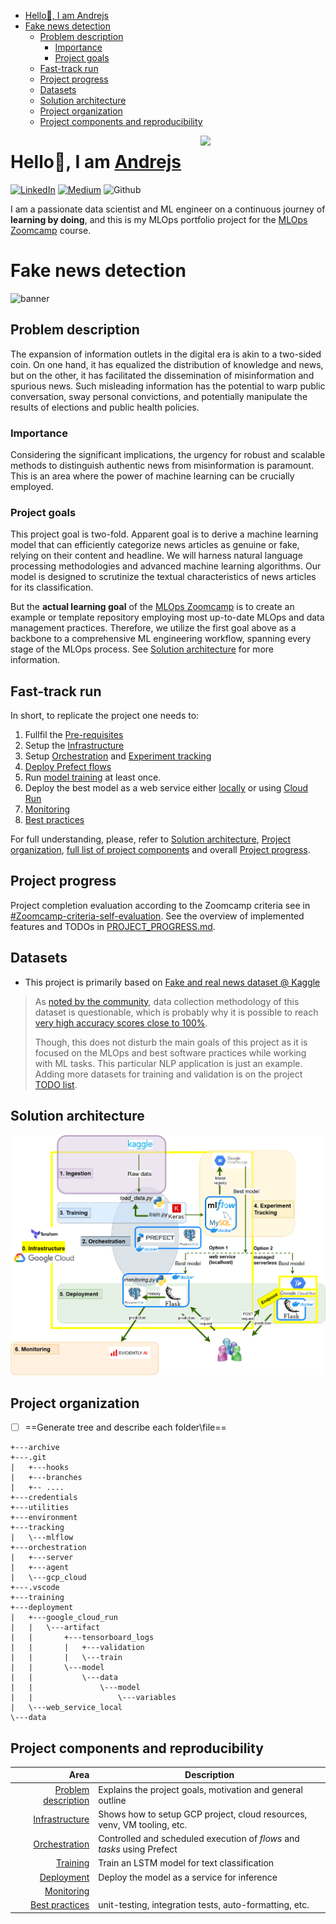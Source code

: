 
<!-- vscode-markdown-toc -->
- [Hello👋, I am Andrejs](#hello-i-am-andrejs)
- [Fake news detection](#fake-news-detection)
  - [Problem description](#problem-description)
    - [Importance](#importance)
    - [Project goals](#project-goals)
  - [Fast-track run](#fast-track-run)
  - [Project progress](#project-progress)
  - [Datasets](#datasets)
  - [Solution architecture](#solution-architecture)
  - [Project organization](#project-organization)
  - [Project components and reproducibility](#project-components-and-reproducibility)

<!-- vscode-markdown-toc-config
	numbering=false
	autoSave=true
	/vscode-markdown-toc-config -->
<!-- /vscode-markdown-toc -->

<!-- <div markdown=1> -->

[<img align="right" src="https://fluentnumbers.github.io//assets/images/profile.png" width="200"/>](https://fluentnumbers.github.io/)

<!-- [<img align="right" src="https://img.shields.io/badge/linkedin-%230077B5.svg?style=for-the-badge&logo=linkedin&logoColor=white" width="120"/>](https://www.linkedin.com/in/fedjajevs/) -->
<!-- [<img style="float: right;" src="https://img.shields.io/badge/Medium-12100E?style=for-the-badge&logo=medium&logoColor=white" width="120"/>](https://medium.com/@fluentnumbers) -->

<!-- </div> -->

# Hello👋, I am [Andrejs](https://fluentnumbers.github.io/)
[![LinkedIn](https://img.shields.io/badge/linkedin-%230077B5.svg?style=for-the-badge&logo=linkedin&logoColor=white)](https://www.linkedin.com/in/fedjajevs/) [![Medium](https://img.shields.io/badge/Medium-12100E?style=for-the-badge&logo=medium&logoColor=white)](https://medium.com/@fluentnumbers) ![Github](https://img.shields.io/badge/GitHub-100000?style=for-the-badge&logo=github&logoColor=white)

I am a passionate data scientist and ML engineer on a continuous journey of **learning by doing**, and this is my MLOps portfolio project for the [MLOps Zoomcamp](https://github.com/DataTalksClub/mlops-zoomcamp/tree/main) course.


# Fake news detection
![banner](https://edsurge.imgix.net/uploads/post/image/12950/shutterstock_1048634249-1577047999.jpg?auto=compress%2Cformat&crop=true&h=486&w=1200)

## <a name='Problemdescription'></a>Problem description
The expansion of information outlets in the digital era is akin to a two-sided coin. On one hand, it has equalized the distribution of knowledge and news, but on the other, it has facilitated the dissemination of misinformation and spurious news. Such misleading information has the potential to warp public conversation, sway personal convictions, and potentially manipulate the results of elections and public health policies.

### <a name='Importance'></a>Importance
Considering the significant implications, the urgency for robust and scalable methods to distinguish authentic news from misinformation is paramount. This is an area where the power of machine learning can be crucially employed.

### <a name='Projectgoals'></a>Project goals
This project goal is two-fold.
Apparent goal is to derive a machine learning model that can efficiently categorize news articles as genuine or fake, relying on their content and headline. We will harness natural language processing methodologies and advanced machine learning algorithms. Our model is designed to scrutinize the textual characteristics of news articles for its classification.

But the **actual learning goal** of the [MLOps Zoomcamp](https://github.com/DataTalksClub/mlops-zoomcamp/tree/main) is to create an example or template repository employing most up-to-date MLOps and data management practices. Therefore, we utilize the first goal above as a backbone to a comprehensive ML engineering workflow, spanning every stage of the MLOps process.
See [Solution architecture](#solution-architecture) for more information.

## Fast-track run
In short, to replicate the project one needs to:
1. Fullfil the [Pre-requisites](./PREREQUISITES.md)
2. Setup the [Infrastructure](./infrastructure/README.md)
3. Setup [Orchestration](./orchestration/README.md) and [Experiment tracking](./tracking/README.md)
4. [Deploy Prefect flows](./orchestration/README.md#deployment)
5. Run [model training](./training/README.md) at least once.
6. Deploy the best model as a web service either [locally](./deployment/README.md#local-webservice) or using [Cloud Run](./deployment/README.md#serverless-cloud-solution)
7. [Monitoring](./monitoring/README.MD)
8. [Best practices](./best%20practices/README.md)

For full understanding, please, refer to [Solution architecture](#solution-architecture), [Project organization](#project-organization), [full list of project components](#project-components-and-reproducibility) and overall [Project progress](./PROJECT_PROGRESS.md).

## <a name='Projectprogress'></a>Project progress
Project completion evaluation according to the Zoomcamp criteria see in [#Zoomcamp-criteria-self-evaluation](./PROJECT_PROGRESS.md#zoomcamp-criteria-self-evaluation).
See the overview of implemented features and TODOs in [PROJECT_PROGRESS.md](./PROJECT_PROGRESS.md#project-progress).


## <a name='Datasets'></a>Datasets
- This project is primarily based on [Fake and real news dataset @ Kaggle](https://www.kaggle.com/datasets/clmentbisaillon/fake-and-real-news-dataset)
> As [noted by the community](https://www.kaggle.com/datasets/clmentbisaillon/fake-and-real-news-dataset/discussion/167815), data collection methodology of this dataset is questionable, which is probably why it is possible to reach [very high accuracy scores close to 100%](https://www.kaggle.com/code/madz2000/nlp-using-glove-embeddings-99-87-accuracy).
>
> Though, this does not disturb the main goals of this project as it is focused on the MLOps and best software practices while working with ML tasks.
> This particular NLP application is just an example.
> Adding more datasets for training and validation is on the project [TODO list](./PROJECT_PROGRESS.md#data).






## <a name='Solutionarchitecture'></a>Solution architecture
![Alt text](./assets/solution_diagram.png)

## <a name='Projectorganization'></a>Project organization
- [ ] ==Generate tree and describe each folder\file==
```
+---archive
+---.git
|   +---hooks
|   +---branches
|   +-- ....
+---credentials
+---utilities
+---environment
+---tracking
|   \---mlflow
+---orchestration
|   +---server
|   +---agent
|   \---gcp_cloud
+---.vscode
+---training
+---deployment
|   +---google_cloud_run
|   |   \---artifact
|   |       +---tensorboard_logs
|   |       |   +---validation
|   |       |   \---train
|   |       \---model
|   |           \---data
|   |               \---model
|   |                   \---variables
|   \---web_service_local
\---data
```

## <a name='Projectcomponentsandreproducibility'></a>Project components and reproducibility

|                                               Area | Description                                                             |
|---------------------------------------------------:|-------------------------------------------------------------------------|
|        [Problem description](#problem-description) | Explains the project goals, motivation and general outline              |
|       [Infrastructure](./infrastructure/README.md) | Shows how to setup GCP project, cloud resources, venv, VM tooling, etc. |
|         [Orchestration](./orchestration/README.md) | Controlled and scheduled execution of _flows_ and _tasks_ using Prefect                                                                        |
|                   [Training](./training/README.md) | Train an LSTM model for text classification                                                                |
|               [Deployment](./deployment/README.md) | Deploy the model as a service for inference                                                                         |
|               [Monitoring](./monitoring/README.md) |                                                                       |
| [Best practices](./best%20practices/README.md) |   unit-testing, integration tests, auto-formatting, etc.                                                                 |
